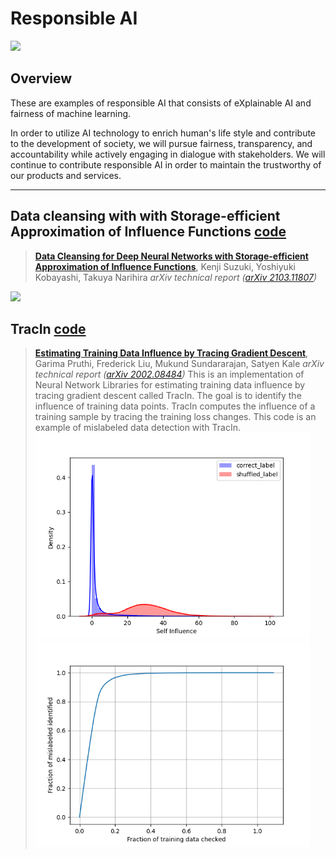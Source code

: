 # Responsible AI

![](./imgs/responsible_ai.png)

## Overview

These are examples of responsible AI that consists of eXplainable AI and fairness of machine learning. 


In order to utilize AI technology to enrich human's life style and contribute to the development of society, we will pursue fairness,  transparency, and accountability while actively engaging in dialogue with stakeholders. We will continue to contribute responsible AI in order to maintain the trustworthy of our products and services.

---

## Data cleansing with with Storage-efficient Approximation of Influence Functions [code](./data_cleansing/)

> [**Data Cleansing for Deep Neural Networks with Storage-efficient Approximation of Influence Functions**]((https://arxiv.org/abs/2103.11807).),
> Kenji Suzuki, Yoshiyuki Kobayashi, Takuya Narihira
> *arXiv technical report ([arXiv 2103.11807]( https://arxiv.org/abs/2103.11807))*            

![](./data_cleansing/imgs/datacleansing.png)

## TracIn [code](./tracin/)
> [**Estimating Training Data Influence by Tracing Gradient Descent**]((https://arxiv.org/abs/2002.08484).),
> Garima Pruthi, Frederick Liu, Mukund Sundararajan, Satyen Kale
> *arXiv technical report ([arXiv 2002.08484](https://arxiv.org/abs/2002.08484))* 
This is an implementation of Neural Network Libraries for estimating training data influence by tracing gradient descent called TracIn. The goal is to identify the influence of training data points. TracIn computes the influence of a training sample by tracing the training loss changes. This code is an example of mislabeled data detection with TracIn. 
<img src="./tracin/figure/self_influence_distribution.png" width="440px"><img src="./tracin/figure/score_curve.png" width="440px">
